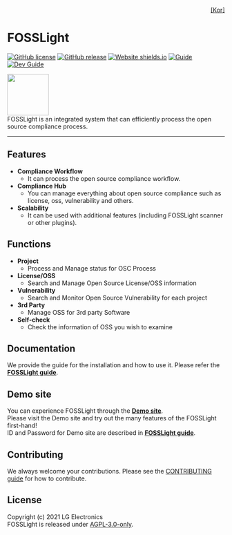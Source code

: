 <!--
Copyright (c) 2021 LG Electronics
SPDX-License-Identifier: AGPL-3.0-only
 -->
<p align='right'>
  <a href="https://github.com/fosslight/fosslight_system/blob/main/docs/README_kor.md">[Kor]</a>
</p>

# FOSSLight

[![GitHub license](https://img.shields.io/github/license/fosslight/fosslight.svg)](https://github.com/fosslight/fosslight/blob/main/LICENSE) [![GitHub release](https://img.shields.io/github/release/fosslight/fosslight.svg)](https://GitHub.com/fosslight/fosslight/releases/) [![Website shields.io](https://img.shields.io/website-up-down-green-red/http/demo.fosslight.org.svg)](http://demo.fosslight.org/) [![Guide](http://img.shields.io/badge/-doc-blue?style=flat-square&logo=github&link=https://fosslight.org/fosslight-guide-en/)](https://fosslight.org/fosslight-guide-en/) [![Dev Guide](https://img.shields.io/badge/Springboot-6DB33F?style=flat-square&logo=Spring&logoColor=white)](https://fosslight.org/fosslight-guide-en/features/1_developer.html)


<a href="https://fosslight.org"><img src="https://user-images.githubusercontent.com/50347670/115320108-287aeb80-a1bc-11eb-869b-5ef9431ac3d3.png" width="96"></a>  
FOSSLight is an integrated system that can efficiently process the open source compliance process.

---
## Features
- **Compliance Workflow**
  - It can process the open source compliance workflow.
- **Compliance Hub**
  - You can manage everything about open source compliance such as license, oss, vulnerability and others.
- **Scalability**
  - It can be used with additional features (including FOSSLight scanner or other plugins).

## Functions
- **Project**
  - Process and Manage status for OSC Process
- **License/OSS**
  - Search and Manage Open Source License/OSS information
- **Vulnerability**
  - Search and Monitor Open Source Vulnerability for each project
- **3rd Party**
  - Manage OSS for 3rd party Software
- **Self-check**
  - Check the information of OSS you wish to examine

## Documentation
We provide the guide for the installation and how to use it. Please refer the **[FOSSLight guide](https://fosslight.org/fosslight-guide-en/)**.

## Demo site
You can experience FOSSLight through the **[Demo site](https://demo.fosslight.org/)**.  
Please visit the Demo site and try out the many features of the FOSSLight first-hand!  
ID and Password for Demo site are described in **[FOSSLight guide](https://fosslight.org/fosslight-guide-en/)**.

## Contributing
We always welcome your contributions. Please see the [CONTRIBUTING guide](CONTRIBUTING.md) for how to contribute.

## License
Copyright (c) 2021 LG Electronics  
FOSSLight is released under [AGPL-3.0-only](LICENSE).
